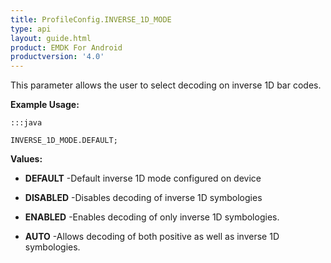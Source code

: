 ```yaml
---
title: ProfileConfig.INVERSE_1D_MODE
type: api
layout: guide.html
product: EMDK For Android
productversion: '4.0'
---
```



This parameter allows the user to select decoding on inverse 1D bar codes.
 
 

**Example Usage:**
	
	:::java
	
	INVERSE_1D_MODE.DEFAULT;
	


**Values:**

* **DEFAULT** -Default inverse 1D mode configured on device

* **DISABLED** -Disables decoding of inverse 1D symbologies

* **ENABLED** -Enables decoding of only inverse 1D symbologies.

* **AUTO** -Allows decoding of both positive as well as inverse 1D symbologies.









